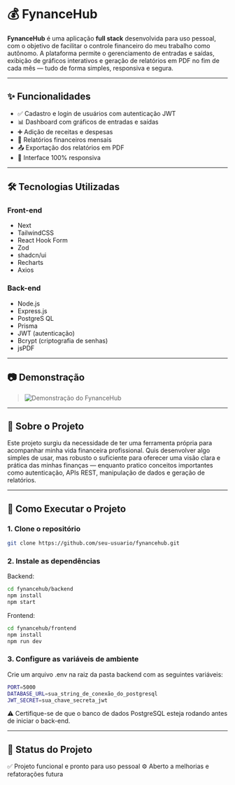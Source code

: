 # 💰 FynanceHub

**FynanceHub** é uma aplicação **full stack** desenvolvida para uso pessoal, com o objetivo de facilitar o controle financeiro do meu trabalho como autônomo. A plataforma permite o gerenciamento de entradas e saídas, exibição de gráficos interativos e geração de relatórios em PDF no fim de cada mês — tudo de forma simples, responsiva e segura.

---

## ✨ Funcionalidades

- ✅ Cadastro e login de usuários com autenticação JWT
- 📊 Dashboard com gráficos de entradas e saídas
- ➕ Adição de receitas e despesas
- 📆 Relatórios financeiros mensais
- 📤 Exportação dos relatórios em PDF
- 📱 Interface 100% responsiva

---

## 🛠️ Tecnologias Utilizadas

### Front-end
- Next
- TailwindCSS
- React Hook Form
- Zod
- shadcn/ui
- Recharts 
- Axios

### Back-end
- Node.js
- Express.js
- PostgreS
QL
- Prisma
- JWT (autenticação)
- Bcrypt (criptografia de senhas)
- jsPDF

---

## 📷 Demonstração

> ![Demonstração do FynanceHub](./screenshot.png)

---

## 🧠 Sobre o Projeto

Este projeto surgiu da necessidade de ter uma ferramenta própria para acompanhar minha vida financeira profissional. Quis desenvolver algo simples de usar, mas robusto o suficiente para oferecer uma visão clara e prática das minhas finanças — enquanto pratico conceitos importantes como autenticação, APIs REST, manipulação de dados e geração de relatórios.

---

## 🚀 Como Executar o Projeto

### 1. Clone o repositório

```bash
git clone https://github.com/seu-usuario/fynancehub.git
```

### 2. Instale as dependências

Backend:

```bash
cd fynancehub/backend
npm install
npm start
```

Frontend:
```bash
cd fynancehub/frontend
npm install
npm run dev
```

### 3. Configure as variáveis de ambiente
Crie um arquivo .env na raiz da pasta backend com as seguintes variáveis:
```bash
PORT=5000
DATABASE_URL=sua_string_de_conexão_do_postgresql
JWT_SECRET=sua_chave_secreta_jwt
```
⚠️ Certifique-se de que o banco de dados PostgreSQL esteja rodando antes de iniciar o back-end.

---

## 📌 Status do Projeto
✅ Projeto funcional e pronto para uso pessoal
⚙️ Aberto a melhorias e refatorações futura